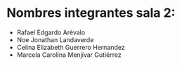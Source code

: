# Nombres integrantes sala 2: 

* Rafael Edgardo Arévalo
* Noe Jonathan Landaverde
* Celina Elizabeth Guerrero Hernandez
* Marcela Carolina Menjívar Gutiérrez
